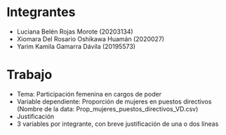 # Integrantes
  - Luciana Belén Rojas Morote (20203134) 
  - Xiomara Del Rosario Oshikawa Huamán (2020027)
  - Yarim Kamila Gamarra Dávila (20195573)

# Trabajo
- Tema: Participación femenina en cargos de poder
- Variable dependiente: Proporción de mujeres en puestos directivos (Nombre de la data: Prop_mujeres_puestos_directivos_VD.csv)
- Justificación
- 3 variables por integrante, con breve justificación de una o dos líneas
